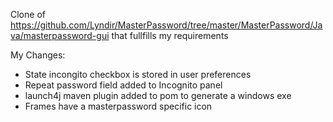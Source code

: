 
Clone of https://github.com/Lyndir/MasterPassword/tree/master/MasterPassword/Java/masterpassword-gui that fullfills 
my requirements

My Changes:

* State incongito checkbox is stored in user preferences
* Repeat password field added to Incognito panel
* launch4j maven plugin added to pom to generate a windows exe
* Frames have a masterpassword specific icon
